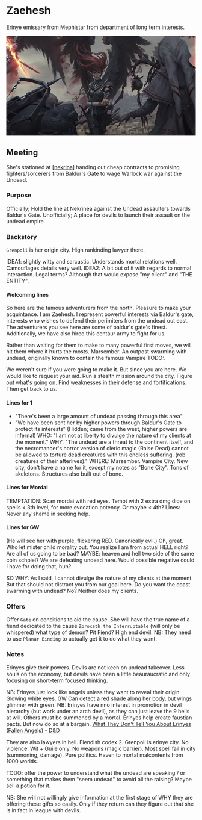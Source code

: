 # Zaehesh
Erinye emissary from Mephistar from department of long term interests.

![](zaehesh.png)

## Meeting
She's stationed at [[nekrina]] handing out cheap contracts to promising fighters/sorcerers from Baldur's Gate to wage Warlock war against the Undead.

### Purpose
Officially; Hold the line at Nekrinea against the Undead assaulters towards Baldur's Gate.
Unofficially; A place for devils to launch their assault on the undead empire.

### Backstory
`Grenpoli` is her origin city. High rankinding lawyer there.

IDEA1: slightly witty and sarcastic. Understands mortal relations well. Camouflages details very well.
IDEA2: A bit out of it with regards to normal interaction. Legal terms? Although that would expose "my client" and "THE ENTITY".

#### Welcoming lines
So here are the famous adventurers from the north. Pleasure to make your acquintance. I am Zaehesh. I represent powerful interests via Baldur's gate, interests who wishes to defend their perimiters from the undead out east. The adventurers you see here are some of baldur's gate's finest. Additionally, we have also hired this centaur army to fight for us.

Rather than waiting for them to make to many powerful first moves, we will hit them where it hurts the mosts. Marsember. An outpost swarming with undead, originally known to contain the famous Vampire TODO:.

We weren't sure if you were going to make it. But since you are here. We would like to request your aid. Run a stealth mission around the city. Figure out what's going on. Find weaknesses in their defense and fortifications. Then get back to us.

#### Lines for 1
- "There's been a large amount of undead passing through this area"
- "We have been sent her by higher powers through Baldur's Gate to protect its interests"
(Hidden; came from the west, higher powers are infernal)
WHO: "I am not at liberty to divulge the nature of my clients at the moment."
WHY: "The undead are a threat to the continent itself, and the necromancer's horror version of cleric magic (Raise Dead) cannot be allowed to torture dead creatures with this endless suffering. (rob creatures of their afterlives)."
WHERE: Marsember. Vampire City. New city, don't have a name for it, except my notes as "Bone City". Tons of skeletons. Structures also built out of bone.

#### Lines for Mordai
TEMPTATION: Scan mordai with red eyes. Tempt with 2 extra dmg dice on spells < 3th level, for more evocation potency. Or maybe < 4th?
Lines: Never any shame in seeking help.

#### Lines for GW
(He will see her with purple, flickering RED. Canonically evil.)
Oh, great. Who let mister child morality out.
You realize I am from actual HELL right? Are all of us going to be bad?
MAYBE: heaven and hell two side of the same coin schpiel?
We are defeating undead here. Would possible negative could I have for doing that, huh?

SO WHY: As I said, I cannot divulge the nature of my clients at the moment. But that should not distract you from our goal here. Do you want the coast swarming with undead? No? Neither does my clients.

### Offers
Offer `Gate` on conditions to aid the cause. She will have the true name of a fiend dedicated to the cause `Zoroxath the Interruptable` (will only be whispered) what type of demon? Pit Fiend? High end devil. NB: They need to use `Planar Binding` to actually get it to do what they want.


### Notes
Erinyes give their powers. Devils are not keen on undead takeover. Less souls on the economy, but devils have been a little beauraucratic and only focusing on short-term focused thinking.

NB: Erinyes just look like angels unless they want to reveal their origin. Glowing white eyes. GW Can detect a red shade along her body, but wings glimmer with green.
NB: Erinyes have nno interest in promotion in devil hierarchy (but work under an arch devil), as they can just leave the 9 hells at will. Others must be summoned by a mortal.
Erinyes help create faustian pacts. But now do so at a bargain.
[What They Don't Tell You About Erinyes (Fallen Angels) - D&D](https://www.youtube.com/watch?v=6fNxT_rWvSo)

They are also lawyers in hell. Fiendish codex 2. Grenpoli is erinye city. No violence. Wit + Guile only. No weapons (magic barrier). Most spell fail in city (summoning, damage). Pure politics. Haven to mortal malcontents from 1000 worlds.

TODO: offer the power to understand what the undead are speaking / or something that makes them "seem undead" to avoid all the raising? Maybe sell a potion for it.

NB: She will not willingly give information at the first stage of WHY they are offering these gifts so easily.
Only if they return can they figure out that she is in fact in league with devils.

[//begin]: # "Autogenerated link references for markdown compatibility"
[nekrina]: ../east/nekrina "Nekrina"
[//end]: # "Autogenerated link references"
